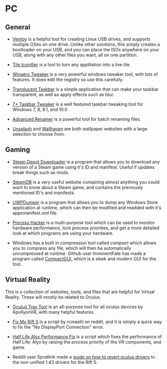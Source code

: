 # PC

## General

- [Ventoy](https://www.linuxliveusb.com/) is a helpful tool for creating Linux USB drives, and supports multiple OSes on one drive. Unlike other solutions, this simply creates a bootloader on your USB, and you can place the ISOs anywhere on your USB, along with any other files you want, all on one partition.

- [Tile Iconifier](https://github.com/Jonno12345/TileIconifier) is a tool to turn any applitation into a live tile.

- [Winaero Tweaker](https://winaero.com/comment.php?comment.news.1836) is a very powerful windows tweaker tool, with lots of features. It does edit the registry so use this carefully.

- [Translucent Taskbar](https://github.com/TranslucentTB/TranslucentTB) is a simple application that can make your taskbar transparent, as well as apply effects such as blur.

- [7+ Taskbar Tweaker](https://rammichael.com/7-taskbar-tweaker) is a well featured taskbar tweaking tool for Windows 7, 8, 8.1, and 10.0

- [Advanced Renamer](https://www.advancedrenamer.com/) is a powerful tool for batch renaming files.

- [Unsplash](https://unsplash.com/) and [Wallhaven](https://wallhaven.cc/) are both wallpaper websites with a large selection to choose from.

## Gaming

- [Steam Depot Downloader](https://github.com/SteamRE/DepotDownloader) is a program that allows you to download any version of a Steam game using it's ID and manifest. Useful if updates break things such as mods.

- [SteamDB](https://steamdb.info/) is a very useful website containing almost anything you could want to know about a Steam game, and contains the previously mentioned ID's and manifests.

- [UWPDumper](https://github.com/Wunkolo/UWPDumper) is a program that allows you to dump any Windows Store application at runtime, which can then be modified and readded with it's appxmanifest.xml file.

- [Process Hacker](https://processhacker.sourceforge.io/) is a multi-purpose tool which can be used to monitor hardware performance, lock process priorities, and get a more detailed look at which programs are using your hardware.

- Windows has a built in compression tool called *compact* which allows you to compress any file, which will then be automatically uncompressed at runtime. Github user ImminentFate has made a program called [CompactGUI,](https://github.com/ImminentFate/CompactGUI) which is a sleek and modern GUI for the tool.

## Virtual Reality
This is a collection of websites, tools, and files that are helpful for Virtual Reality. These will mostly be related to Oculus.

- [Oculus Tray Tool](https://www.guru3d.com/files-details/oculus-traytool-download.html) is an all-purpose tool for all oculus devices by ApollyonVR, with many helpful features.

- [Fix My Rift S](https://www.reddit.com/r/oculus/comments/i5geen/rift_s_no_displayport_connection_quick_fix/) is a script by rcmaehl on reddit, and it is simply a quick way to fix the "No DisplayPort Connection" error.

- [Half Life Alyx Performance Fix]() is a script which fixes the performance of Half Life: Alyx by raising the process priority of the VR components, and game.

- Reddit user Spratlink made a [guide on how to revert oculus drivers](https://www.reddit.com/r/oculus/comments/hnfhdx/psa_you_can_revert_oculus_drivers_to_fix/) to the non-unified 1.43 drivers for the Rift S.